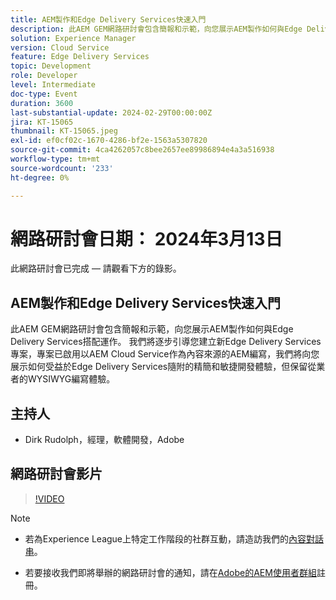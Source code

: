 ```yaml
---
title: AEM製作和Edge Delivery Services快速入門
description: 此AEM GEM網路研討會包含簡報和示範，向您展示AEM製作如何與Edge Delivery Services搭配運作。 我們將逐步引導您建立新Edge Delivery Services專案，專案已啟用以AEM Cloud Service作為內容來源的AEM編寫，我們將向您展示如何受益於Edge Delivery Services隨附的精簡和敏捷開發體驗，但保留從業者的WYSIWYG編寫體驗。
solution: Experience Manager
version: Cloud Service
feature: Edge Delivery Services
topic: Development
role: Developer
level: Intermediate
doc-type: Event
duration: 3600
last-substantial-update: 2024-02-29T00:00:00Z
jira: KT-15065
thumbnail: KT-15065.jpeg
exl-id: ef0cf02c-1670-4286-bf2e-1563a5307820
source-git-commit: 4ca4262057c8bee2657ee89986894e4a3a516938
workflow-type: tm+mt
source-wordcount: '233'
ht-degree: 0%

---
```


# 網路研討會日期： 2024年3月13日

此網路研討會已完成 — 請觀看下方的錄影。

## AEM製作和Edge Delivery Services快速入門

此AEM GEM網路研討會包含簡報和示範，向您展示AEM製作如何與Edge Delivery Services搭配運作。 我們將逐步引導您建立新Edge Delivery Services專案，專案已啟用以AEM Cloud Service作為內容來源的AEM編寫，我們將向您展示如何受益於Edge Delivery Services隨附的精簡和敏捷開發體驗，但保留從業者的WYSIWYG編寫體驗。

## 主持人

* Dirk Rudolph，經理，軟體開發，Adobe

## 網路研討會影片

>[!VIDEO](https://video.tv.adobe.com/v/3427919/)

>[!NOTE]
> 
>* 若為Experience League上特定工作階段的社群互動，請造訪我們的[內容對話串](https://adobe.ly/3uIj6D7)。
>
>* 若要接收我們即將舉辦的網路研討會的通知，請在[Adobe的AEM使用者群組](https://aem-augs.adobe.com/)註冊。
